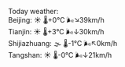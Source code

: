Today weather:  
Beijing: ☀️ 🌡️+0°C 🌬️↘39km/h  
Tianjin: ☀️ 🌡️+3°C 🌬️↓30km/h  
Shijiazhuang: 🌫  🌡️-1°C 🌬️↖0km/h  
Tangshan: ☀️ 🌡️-0°C 🌬️↓21km/h  
